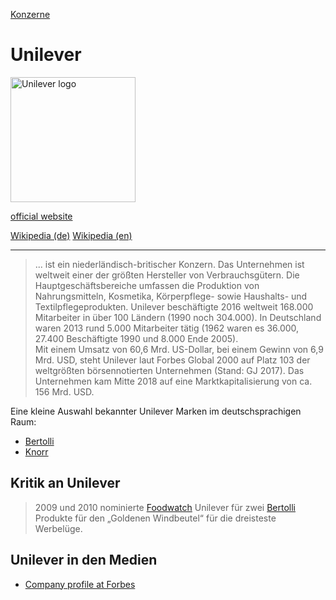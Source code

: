 [Konzerne](../konzerne.html)   

# Unilever

<img src="https://upload.wikimedia.org/wikipedia/en/e/e4/Unilever.svg" height="200" alt="Unilever logo">   

<a target="_blank" href="http://unilever.com">official website</a>

<a target="_blank" href="https://de.wikipedia.org/wiki/Unilever">Wikipedia (de)</a>
<a target="_blank" href="https://en.wikipedia.org/wiki/Unilever">Wikipedia (en)</a>

---

> ... ist ein niederländisch-britischer Konzern. Das Unternehmen ist weltweit einer der größten Hersteller von Verbrauchsgütern. Die Hauptgeschäftsbereiche umfassen die Produktion von Nahrungsmitteln, Kosmetika, Körperpflege- sowie Haushalts- und Textilpflegeprodukten. Unilever beschäftigte 2016 weltweit 168.000 Mitarbeiter in über 100 Ländern (1990 noch 304.000). In Deutschland waren 2013 rund 5.000 Mitarbeiter tätig (1962 waren es 36.000, 27.400 Beschäftigte 1990 und 8.000 Ende 2005).   
Mit einem Umsatz von 60,6 Mrd. US-Dollar, bei einem Gewinn von 6,9 Mrd. USD, steht Unilever laut Forbes Global 2000 auf Platz 103 der weltgrößten börsennotierten Unternehmen (Stand: GJ 2017). Das Unternehmen kam Mitte 2018 auf eine Marktkapitalisierung von ca. 156 Mrd. USD.   

Eine kleine Auswahl bekannter Unilever Marken im deutschsprachigen Raum:   
* [Bertolli](../marken/bertolli.html)
* [Knorr](../marken/knorr.html)

## Kritik an Unilever

> 2009 und 2010 nominierte [Foodwatch](../organisationen/foodwatch.html) Unilever für zwei [Bertolli](../marken/bertolli.html) Produkte für den „Goldenen Windbeutel“ für die dreisteste Werbelüge.


## Unilever in den Medien

* <a target="_blank" href="https://www.forbes.com/companies/unilever/#35780a2b293d">Company profile at Forbes</a>
